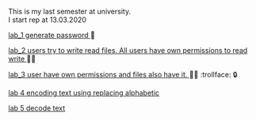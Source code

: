 This is my last semester at university.  
I start rep at 13.03.2020

[lab_1 generate password ](./protection_of_information/lab_1/lab_1.py):closed_lock_with_key:

[lab_2 users try to write read files. All users have own permissions to read write ](./protection_of_information/lab_2/lab_2.py)   :file_folder::closed_lock_with_key:

[lab_3 user have own permissions and files also have it. ](./protection_of_information/lab_3/lab_3.py)   :file_folder::closed_lock_with_key: :trollface: :lock:

[lab 4 encoding text using replacing alphabetic](./protection_of_information/lab_4/lab_4.py)

[lab 5 decode text](./protection_of_information/lab_5/lab_5.py)